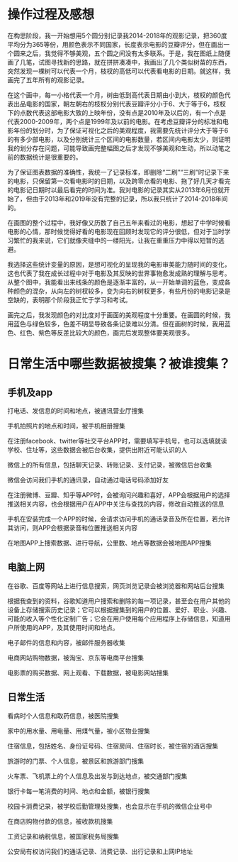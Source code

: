 # 操作过程及感想

   在构思阶段，我一开始想用5个圆分别记录我2014-2018年的观影记录，把360度平均分为365等份，用颜色表示不同国家，长度表示电影的豆瓣评分，但在画出一个圆来之后，我觉得不够美观，五个圆之间没有太多联系。于是，我在图纸上随便画了几笔，试图寻找新的思路，就在拼拼凑凑中，我画出了几个类似树苗的东西，突然发现一棵树可以代表一个月，枝杈的高低可以代表看电影的日期。就这样，我画完了五年所有的观影记录。

   在这个画中，每一小格代表一个月，树由低到高代表日期由小到大，枝杈的颜色代表出品电影的国家，朝左朝右的枝杈分别代表豆瓣评分小于6、大于等于6，枝杈下的点数代表这部电影大致的上映年份，没有点是2010年及以后的，有一个点是代表2000-2009年，两个点是1999年及以前的电影。在考虑豆瓣评分的标准和电影年份的划分时，为了保证可视化之后的美观程度，我需要先统计评分大于等于6的有多少部电影，以及分别统计三个区间的电影数量，若区间内电影太少，则证明我的划分存在问题，可能导致画完整幅图之后才发现不够美观和生动，所以动笔之前的数据统计是很重要的。

为了保证图表数据的准确性，我统一了记录标准，即删除“二刷”“三刷”时记录下来的电影，只保留第一次看电影时的日期，以及跨零点看的电影、拖了好几天才看完的电影记日期时以最后看完的时间为准。我对电影的记录其实从2013年6月份就开始了，但由于2013年和2019年没有完整的记录，所以我只统计了2014-2018年间的。

在画图的整个过程中，我好像又历数了自己五年来看过的电影，想起了中学时候看电影的心情，那时候觉得好看的电影现在回顾时发现它的评分很低，但对于当时学习繁忙的我来说，它们就像夹缝中的一缕阳光，让我在重重压力中得以短暂的逃避。

我选择这些统计变量的原因，是想可视化的呈现我的电影审美能力随时间的变化，这也代表了我在成长过程中对于电影及其反映的世界事物愈发成熟的理解与思考。从整个图中，我能看出来线条的颜色是逐渐丰富的，从一开始单调的蓝色，变成各种颜色的混杂，从向左的树杈较多，变为向右的树杈更多，有些月份的电影记录是空缺的，表明那个阶段我正忙于学习和考试。

画完之后，我发现颜色的对比度对于画面的美观程度十分重要。在画圆的时候，我用蓝色与绿色较多，色差不明显导致各条记录难以分清。但在画树的时候，我用蓝色、红色、紫色等反差比较大的颜色，画完后发现整体要美观很多。


# 日常生活中哪些数据被搜集？被谁搜集？

## 手机及app

打电话、发信息的时间和地点，被通讯营业厅搜集

手机拍照片的地点和时间，被手机相册搜集

在注册facebook、twitter等社交平台APP时，需要填写手机号，也可以选填就读学校、住址等，这些数据会被后台收集，提供出附近可能认识的人

微信上的所有信息，包括聊天记录、转账记录、支付记录，被微信后台收集

微信会访问我们手机的通讯录，自动通过电话号码添加好友

在注册微博、豆瓣、知乎等APP时，会被询问兴趣和喜好，APP会根据用户的选择推送相关内容，也会根据用户在APP中关注与查找的内容，修改自动推送的信息

手机在安装完成一个APP的时候，会请求访问手机的通话录音及所在位置，若允许其访问，则APP会根据录音和位置推送相关内容

在地图APP上搜索数据、进行导航，公里数、地点等数据会被地图APP搜集

## 电脑上网

在谷歌、百度等网站上进行信息搜索，网页浏览记录会被浏览器和网站后台搜集

根据我查到的资料，谷歌知道用户搜索和删除的每一项记录，甚至会在用户其他的设备上存储搜索历史记录；它可以根据搜集到的用户的位置、爱好、职业、兴趣、可能的收入等个性化定制广告；它会在用户使用每个应用程序上存储信息，知道用户所使用的APP，及其使用时间和地点。

电子邮件的信息和内容，被邮件服务器收集

电商网站购物数据，被淘宝、京东等电商平台搜集

电影票的购买数据、网上观看、下载数据，被电影网站搜集

## 日常生活

看病时个人信息和取药信息，被医院搜集

家中的用水量、用电量、用煤气量，被小区物业搜集

住宿信息，包括姓名、身份证号码、住宿房间、住宿时长，被住宿的酒店搜集

旅游时的门票、个人信息，被景区和旅游部门搜集

火车票、飞机票上的个人信息及出发与到达地点，被交通部门搜集

银行卡每一笔消费的时间、地点和金额，被银行搜集

校园卡消费记录，被学校后勤管理处搜集，也会显示在手机的微信企业号中

在商店购物付款的信息，被收款机搜集

工资记录和纳税信息，被国家税务局搜集

公安局有权访问我们的通话记录、消费记录、出行记录和上网IP地址
